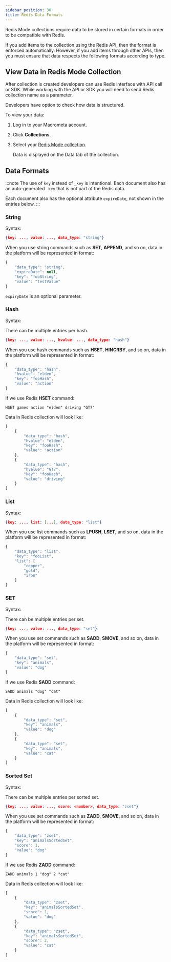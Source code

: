```yaml
---
sidebar_position: 30
title: Redis Data Formats
---
```


Redis Mode collections require data to be stored in certain formats in order to be compatible with Redis.

If you add items to the collection using the Redis API, then the format is enforced automatically. However, if you add items through other APIs, then you must ensure that data respects the following formats according to type.

## View Data in Redis Mode Collection

After collection is created developers can use Redis interface with API call or SDK.
While working with the API or SDK you will need to send Redis collection name as a parameter.

Developers have option to check how data is structured.

To view your data:

1. Log in to your Macrometa account.
2. Click **Collections**.
3. Select your [Redis Mode collection](../../collections/redis-mode/index).

   Data is displayed on the Data tab of the collection.

## Data Formats

:::note
The use of `key` instead of `_key` is intentional. Each document also has an auto-generated `_key` that is not part of the Redis data.

Each document also has the optional attribute `expireDate`, not shown in the entries below.
:::

### String

Syntax:

```json
{key: ..., value: ..., data_type: "string"}
```

When you use string commands such as **SET**, **APPEND**, and so on, data in the platform will be represented in format:

```js
{
    "data_type": "string",
    "expireDate": null,
    "key": "fooString",
    "value": "testValue"
}
```

`expiryDate` is an optional parameter.

### Hash

Syntax:

There can be multiple entries per hash.

```json
{key: ..., value: ..., hvalue: ..., data_type: "hash"}
```

When you use hash commands such as **HSET**, **HINCRBY**, and so on, data in the platform will be represented in format:

```js
{
    "data_type": "hash",
    "hvalue": "elden",
    "key": "fooHash",
    "value": "action"
}
```

If we use Redis **HSET** command:

`HSET games action "elden" driving "GT7"`

Data in Redis collection will look like:

```js
[
	{
		"data_type": "hash",
		"hvalue": "elden",
		"key": "fooHash",
		"value": "action"
	},
	{
		"data_type": "hash",
		"hvalue": "GT7",
		"key": "fooHash",
		"value": "driving"
	}
]
```

### List

Syntax:

```json
{key: ..., list: [...], data_type: "list"}
```

When you use list commands such as **LPUSH**, **LSET**, and so on, data in the platform will be represented in format:

```js
{
    "data_type": "list",
    "key": "fooList",
    "list": [
        "copper",
        "gold",
        "iron"
    ]
}
```

### SET

Syntax:

There can be multiple entries per set.

```json
{key: ..., value: ..., data_type: "set"}
```

When you use set commands such as **SADD**, **SMOVE**, and so on, data in the platform will be represented in format:

```js
{
    "data_type": "set",
    "key": "animals",
    "value": "dog"
}
```

If we use Redis **SADD** command:

`SADD animals "dog" "cat"`

Data in Redis collection will look like:

```js
[
	{
		"data_type": "set",
		"key": "animals",
		"value": "dog"
	},
	{
		"data_type": "set",
		"key": "animals",
		"value": "cat"
	}
]
```

### Sorted Set

Syntax:

There can be multiple entries per sorted set.

```json
{key: ..., value: ..., score: <number>, data_type: "zset"}
```

When you use set commands such as **ZADD**, **SMOVE**, and so on, data in the platform will be represented in format:

```js
{
    "data_type": "zset",
    "key": "animalsSortedSet",
    "score": 1,
    "value": "dog"
}
```

If we use Redis **ZADD** command:

`ZADD animals 1 "dog" 2 "cat"`

Data in Redis collection will look like:

```js
[
	{
		"data_type": "zset",
		"key": "animalsSortedSet",
		"score": 1,
		"value": "dog"
	},
	{
		"data_type": "zset",
		"key": "animalsSortedSet",
		"score": 2,
		"value": "cat"
	}
]
```